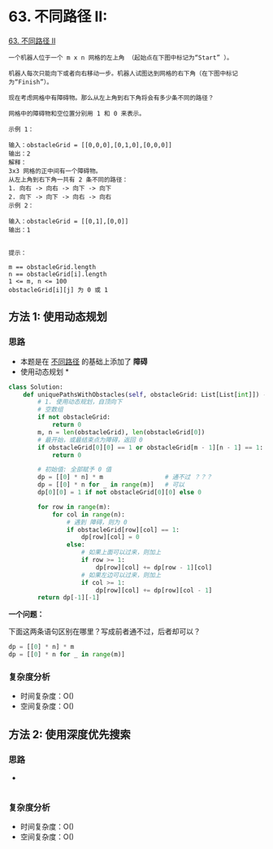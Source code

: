 # 63. 不同路径 II: 

[63. 不同路径 II](https://leetcode-cn.com/problems/unique-paths-ii/)

```
一个机器人位于一个 m x n 网格的左上角 （起始点在下图中标记为“Start” ）。

机器人每次只能向下或者向右移动一步。机器人试图达到网格的右下角（在下图中标记为“Finish”）。

现在考虑网格中有障碍物。那么从左上角到右下角将会有多少条不同的路径？

网格中的障碍物和空位置分别用 1 和 0 来表示。

示例 1：

输入：obstacleGrid = [[0,0,0],[0,1,0],[0,0,0]]
输出：2
解释：
3x3 网格的正中间有一个障碍物。
从左上角到右下角一共有 2 条不同的路径：
1. 向右 -> 向右 -> 向下 -> 向下
2. 向下 -> 向下 -> 向右 -> 向右
示例 2：

输入：obstacleGrid = [[0,1],[0,0]]
输出：1
 

提示：

m == obstacleGrid.length
n == obstacleGrid[i].length
1 <= m, n <= 100
obstacleGrid[i][j] 为 0 或 1
```
## 方法 1: 使用动态规划

### 思路

* 本题是在 [不同路径](code/62-unique-paths.md) 的基础上添加了 **障碍**
* 使用动态规划
    * 

```python
class Solution:
    def uniquePathsWithObstacles(self, obstacleGrid: List[List[int]]) -> int:
        # 1. 使用动态规划，自顶向下
        # 空数组
        if not obstacleGrid:
            return 0
        m, n = len(obstacleGrid), len(obstacleGrid[0])
        # 最开始，或最结束点为障碍，返回 0
        if obstacleGrid[0][0] == 1 or obstacleGrid[m - 1][n - 1] == 1:
            return 0

        # 初始值: 全部赋予 0 值
        dp = [[0] * n] * m                 # 通不过 ？？？
        dp = [[0] * n for _ in range(m)]   # 可以
        dp[0][0] = 1 if not obstacleGrid[0][0] else 0

        for row in range(m):
            for col in range(n):
                # 遇到 障碍，则为 0
                if obstacleGrid[row][col] == 1:
                    dp[row][col] = 0
                else:
                    # 如果上面可以过来，则加上
                    if row >= 1:   
                        dp[row][col] += dp[row - 1][col]
                    # 如果左边可以过来，则加上
                    if col >= 1:
                        dp[row][col] += dp[row][col - 1]
        return dp[-1][-1]
```

**一个问题：**

下面这两条语句区别在哪里？写成前者通不过，后者却可以？

```python
dp = [[0] * n] * m 
dp = [[0] * n for _ in range(m)]
```


### 复杂度分析

* 时间复杂度：O()
* 空间复杂度：O()


## 方法 2: 使用深度优先搜索

### 思路

* 

```python

```

### 复杂度分析

* 时间复杂度：O()
* 空间复杂度：O()
